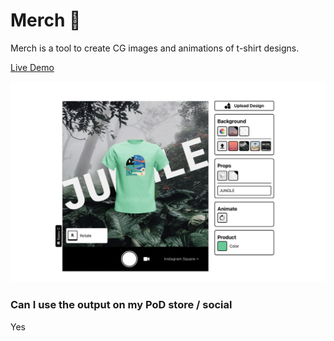 # Merch :shirt:

Merch is a tool to create CG images and animations of t-shirt designs.

[Live Demo](https://merch.fotura.co)

<img src="./readme_preview.jpg">

### Can I use the output on my PoD store / social
Yes
